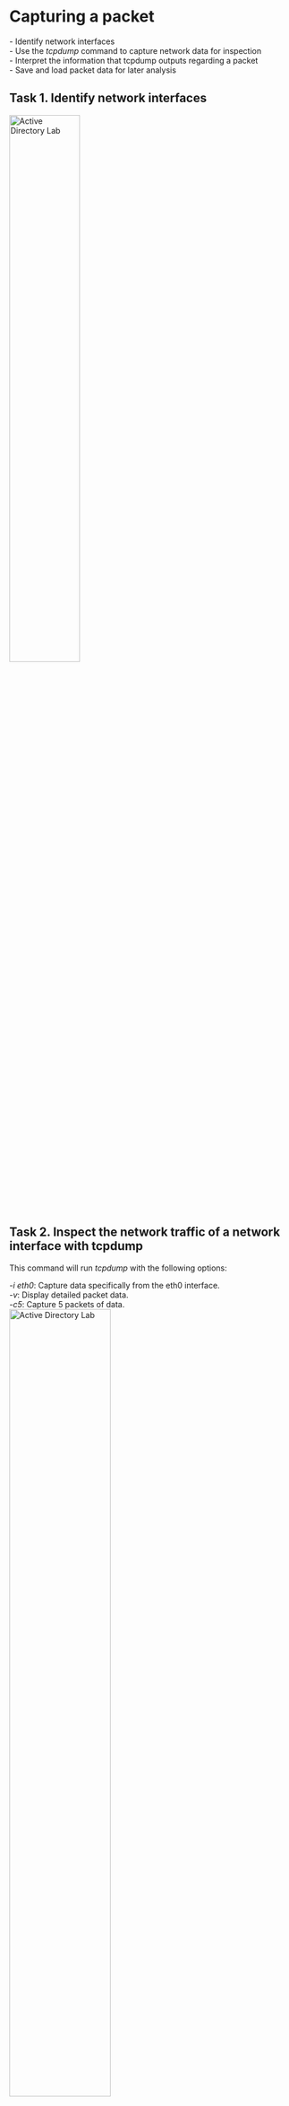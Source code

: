 <h1>Capturing a packet  </h1>
 - Identify network interfaces<br>
 - Use the <i>tcpdump</i> command to capture network data for inspection<br>
 - Interpret the information that tcpdump outputs regarding a packet <br>
 - Save and load packet data for later analysis<br>

<h2>Task 1. Identify network interfaces</h2>
<img src="https://github.com/Bridgetanntighe/FilterSQLTheory/assets/134883216/599ec85a-ae6b-4c79-b19d-044eb9086e69" height="50%" width="50%" alt="Active Directory Lab"/>

<h2>Task 2. Inspect the network traffic of a network interface with tcpdump</h2>
This command will run <i>tcpdump</i> with the following options:

<i>-i eth0</i>: Capture data specifically from the eth0 interface.<br>
<i>-v</i>: Display detailed packet data.<br>
<i>-c5</i>: Capture 5 packets of data.<br>
<img src="https://github.com/Bridgetanntighe/FilterSQLTheory/assets/134883216/b408219e-0cce-4e2d-a9fb-a9ba9ced3666" height="60%" width="60%" alt="Active Directory Lab"/> <br>
<br>
In the example data at the start of the packet output, tcpdump reported that it was listening on the eth0 interface, and it provided information on the link type and the capture size in bytes:<br>
<img src="https://github.com/Bridgetanntighe/FilterSQLTheory/assets/134883216/c8faeba7-c444-4b31-9b83-7555c1aceded" height="80%" width="80%" alt="Active Directory Lab"/> <br>
<br>
On the next line, the first field is the packet's timestamp, followed by the protocol type, IP:<br>
<img src="https://github.com/Bridgetanntighe/FilterSQLTheory/assets/134883216/b1ad9c5c-9fd1-4496-874a-700e9020546a" height="20%" width="20%" alt="Active Directory Lab"/> <br>
<br>
The verbose option, <i>-v</i>, has provided more details about the IP packet fields, such as TOS, TTL, offset, flags, internal protocol type (in this case, TCP (6)), and the length of the outer IP packet in bytes:<br>
<img src="https://github.com/Bridgetanntighe/FilterSQLTheory/assets/134883216/0c006927-f018-4971-ba9a-55fd48b52fbb" height="80%" width="80%" alt="Active Directory Lab"/> <br>

<h2>Task 3. Capture network traffic with tcpdump</h2>
 Here, I used a filter and other <i>tcpdump</i> configuration options to save a small sample that contains only web (TCP port 80) network packet data.
<img src="https://github.com/Bridgetanntighe/FilterSQLTheory/assets/134883216/f2fc639c-9514-4b91-8b46-cfd28481f723" height="80%" width="80%" alt="Active Directory Lab"/><br>
This command will run <i>tcpdump</i> in the background with the following options:<br>
<i>-i</i> eth0: Capture data from the eth0 interface.<br>
<i>-nn</i>: Do not attempt to resolve IP addresses or ports to names.This is best practice from a security perspective, as the lookup data may not be valid. It also prevents malicious actors from being alerted to an investigation.<br>
<i>-c9</i>: Capture 9 packets of data and then exit.<br>
<i>port 80</i>: Filter only port 80 traffic. This is the default HTTP port.<br>
<i>-w capture.pcap</i>: Save the captured data to the named file.<br>
<i>&</i>: This is an instruction to the Bash shell to run the command in the background.<br>
<br>
Below I will use <i>curl</i> to generate some HTTP(port 80) traffic:
<img src="https://github.com/Bridgetanntighe/FilterSQLTheory/assets/134883216/aa822a5a-910f-4b21-b81f-cc7310b185f3"height="80%"  width="80%" alt="Active Directory Lab"/><br>
When the <i>curl</i> command is used like this to open a website, it generates some HTTP (TCP port 80) traffic that can be captured.<br>
<br>
<img src="https://github.com/Bridgetanntighe/FilterSQLTheory/assets/134883216/ecd16473-a54f-42a4-9934-d15d4d36a2a2"height="80%"  width="80%" alt="Active Directory Lab"/><br>


<h2>Task 4. Filter the captured packet data</h2>
In this task, the tcpdump will filter data from the packet capture file saved previously.<br>
<img src="https://github.com/Bridgetanntighe/FilterSQLTheory/assets/134883216/56c68d74-c620-43ac-a7d5-f0b98add855b" height="80%" width="80%" alt="Active Directory Lab"/><br>
This command will run tcpdump with the following options:<br>
<i>-nn</i>: Disable port and protocol name lookup.<br>
<i>-r</i>: Read capture data from the named file.<br>
<i>-v</i>: Display detailed packet data.<br>
<br>
As in the previous example, you can see the IP packet information along with information about the data that the packet contains.<br>
We will use the tcpdump command to filter the extended packet data from the capture.pcap capture file:<br>
<img src="https://github.com/Bridgetanntighe/FilterSQLTheory/assets/134883216/0eb50687-3842-4a5d-8819-1a292b1b7496%" height="60%" width="60%"alt="Active Directory Lab"/><br>
This command will run <i>tcpdump</i> with the following options:<br>
<i>nn</i>: Disable port and protocol name lookup.<br>
<i>-r</i>: Read capture data from the named file.<br>
<i>-X</i>: Display the hexadecimal and ASCII output format packet data. Security analysts can analyze hexadecimal and ASCII output to detect patterns or anomalies during malware analysis or forensic analysis.<br>
<br>
